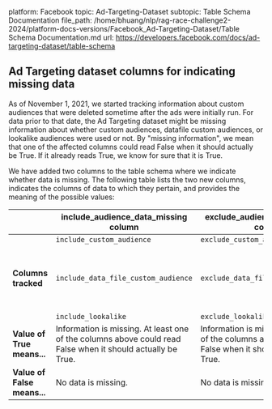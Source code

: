 platform: Facebook
topic: Ad-Targeting-Dataset
subtopic: Table Schema Documentation
file_path: /home/bhuang/nlp/rag-race-challenge2-2024/platform-docs-versions/Facebook_Ad-Targeting-Dataset/Table Schema Documentation.md
url: https://developers.facebook.com/docs/ad-targeting-dataset/table-schema


## Ad Targeting dataset columns for indicating missing data

As of November 1, 2021, we started tracking information about custom audiences that were deleted sometime after the ads were initially run. For data prior to that date, the Ad Targeting dataset might be missing information about whether custom audiences, datafile custom audiences, or lookalike audiences were used or not. By "missing information", we mean that one of the affected columns could read False when it should actually be True. If it already reads True, we know for sure that it is True.

We have added two columns to the table schema where we indicate whether data is missing. The following table lists the two new columns, indicates the columns of data to which they pertain, and provides the meaning of the possible values:

|     | include\_audience\_data\_missing column | exclude\_audience\_data\_missing column |
| --- | --- | --- |
| **Columns tracked** | `include_custom_audience`<br><br>  <br><br>`include_data_file_custom_audience`<br><br>  <br><br>`include_lookalike` | `exclude_custom_audience`<br><br>  <br><br>`exclude_data_file_custom_audience`<br><br>  <br><br>`exclude_lookalike` |
| **Value of True means...** | Information is missing. At least one of the columns above could read False when it should actually be True. | Information is missing. At least one of the columns above could read False when it should actually be True. |
| **Value of False means...** | No data is missing. | No data is missing. |